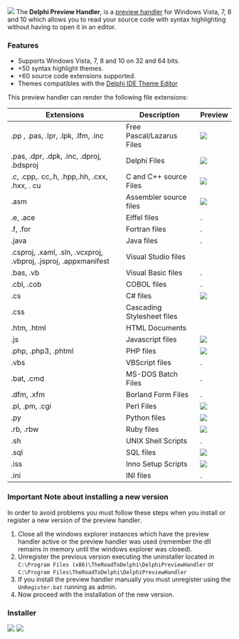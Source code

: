 ![](https://dl.dropboxusercontent.com/u/12733424/github/delphi-preview-handler/logo.png)
The **Delphi Preview Handler**, is a [preview handler](http://msdn.microsoft.com/en-us/magazine/cc163487.aspx) 
for Windows Vista, 7, 8 and 10 which allows you to read your source code with syntax highlighting 
without having to open it in an editor.

### Features ###
* Supports Windows Vista, 7, 8 and 10 on 32 and 64 bits.
* +50 syntax highlight themes.
* +60 source code extensions supported.
* Themes compatibles with the [Delphi IDE Theme Editor](https://github.com/RRUZ/delphi-ide-theme-editor)

This preview handler can render the following file extensions:

Extensions | Description| Preview
------------ | ------------- | -------------
.pp , .pas, .lpr, .lpk, .lfm, .inc | Free Pascal/Lazarus Files | [![](https://dl.dropboxusercontent.com/u/12733424/Blog/Delphi%20Preview%20Handler/Images/fpc-Sample%20Files.png)](https://dl.dropboxusercontent.com/u/12733424/Blog/Delphi%20Preview%20Handler/Images/fpc-Sample%20Files.png)
.pas, .dpr, .dpk, .inc, .dproj, .bdsproj  | Delphi  Files | [![](https://dl.dropboxusercontent.com/u/12733424/Blog/Delphi%20Preview%20Handler/Images/Delphi-Sample%20Files.png)](https://dl.dropboxusercontent.com/u/12733424/Blog/Delphi%20Preview%20Handler/Images/Delphi-Sample%20Files.png)
.c, .cpp,. cc,.h, .hpp,.hh, .cxx, .hxx, . cu | C and C++ source Files | [![](https://dl.dropboxusercontent.com/u/12733424/Blog/Delphi%20Preview%20Handler/Images/c-Sample%20Files.png)](https://dl.dropboxusercontent.com/u/12733424/Blog/Delphi%20Preview%20Handler/Images/c-Sample%20Files.png)
.asm | Assembler source files | [![](https://dl.dropboxusercontent.com/u/12733424/Blog/Delphi%20Preview%20Handler/Images/Asm-Sample%20Files.png)](https://dl.dropboxusercontent.com/u/12733424/Blog/Delphi%20Preview%20Handler/Images/Asm-Sample%20Files.png)
.e, .ace | Eiffel files | .
.f, .for | Fortran files | .
.java | Java files | .
 .csproj, .xaml, .sln, .vcxproj, .vbproj, .jsproj, .appxmanifest | Visual Studio files |
.bas, .vb | Visual Basic files | .
.cbl, .cob | COBOL files | .
.cs | C# files | [![](https://dl.dropboxusercontent.com/u/12733424/Blog/Delphi%20Preview%20Handler/Images/cs-Sample%20Files.png)](https://dl.dropboxusercontent.com/u/12733424/Blog/Delphi%20Preview%20Handler/Images/cs-Sample%20Files.png)
.css | Cascading Stylesheet files |
.htm, .html | HTML Documents |
.js | Javascript files | [![](https://dl.dropboxusercontent.com/u/12733424/Blog/Delphi%20Preview%20Handler/Images/JScript-Sample%20Files.png)](https://dl.dropboxusercontent.com/u/12733424/Blog/Delphi%20Preview%20Handler/Images/JScript-Sample%20Files.png)
.php, .php3, .phtml | PHP files | [![](https://dl.dropboxusercontent.com/u/12733424/Blog/Delphi%20Preview%20Handler/Images/php-Sample%20Files.png)](https://dl.dropboxusercontent.com/u/12733424/Blog/Delphi%20Preview%20Handler/Images/php-Sample%20Files.png)
.vbs | VBScript files | .
.bat, .cmd | MS-DOS Batch Files | .
.dfm, .xfm | Borland Form Files | .
.pl, .pm, .cgi | Perl Files | [![](https://dl.dropboxusercontent.com/u/12733424/Blog/Delphi%20Preview%20Handler/Images/perl-Sample%20Files.png)](https://dl.dropboxusercontent.com/u/12733424/Blog/Delphi%20Preview%20Handler/Images/perl-Sample%20Files.png)
.py | Python files | [![](https://dl.dropboxusercontent.com/u/12733424/Blog/Delphi%20Preview%20Handler/Images/python-Sample%20Files.png)](https://dl.dropboxusercontent.com/u/12733424/Blog/Delphi%20Preview%20Handler/Images/python-Sample%20Files.png)
.rb, .rbw | Ruby files | [![](https://dl.dropboxusercontent.com/u/12733424/Blog/Delphi%20Preview%20Handler/Images/ruby-Sample%20Files.png)](https://dl.dropboxusercontent.com/u/12733424/Blog/Delphi%20Preview%20Handler/Images/ruby-Sample%20Files.png)
.sh | UNIX Shell Scripts | .
.sql | SQL files | [![](https://dl.dropboxusercontent.com/u/12733424/Blog/Delphi%20Preview%20Handler/Images/sql-Sample%20Files.png)](https://dl.dropboxusercontent.com/u/12733424/Blog/Delphi%20Preview%20Handler/Images/sql-Sample%20Files.png)
.iss | Inno Setup Scripts | [![](https://dl.dropboxusercontent.com/u/12733424/Blog/Delphi%20Preview%20Handler/Images/Inno-Sample%20Files.png)](https://dl.dropboxusercontent.com/u/12733424/Blog/Delphi%20Preview%20Handler/Images/Inno-Sample%20Files.png)
.ini | INI files | .

### Important Note about installing a new version ###
In order to avoid problems you must follow these steps when you install or register a new 
version of the preview handler.

  1. Close all the windows explorer instances which have the preview handler active or the
     preview handler was used (remember the dll remains in memory until the windows explorer 
     was closed).
  2. Unregister the previous version executing the uninstaller located in 
     `C:\Program Files (x86)\TheRoadToDelphi\DelphiPreviewHandler` or 
     `C:\Program Files\TheRoadToDelphi\DelphiPreviewHandler`
  3. If you install the preview handler manually you must unregister using the `UnRegister.bat`
     running as admin.
  4. Now proceed with the installation of the new version.


### Installer ###

[![](https://dl.dropboxusercontent.com/u/12733424/github/buttons/DownloadSite1.png)](http://goo.gl/e3qqnr)
[![](https://dl.dropboxusercontent.com/u/12733424/github/buttons/DownloadSite2.png)](https://drive.google.com/file/d/0B7KzPH8HQCZNZkpQUHlWU1lCQVU/view?usp=sharing)
